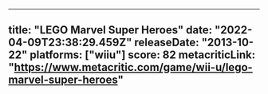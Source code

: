 
---
title: "LEGO Marvel Super Heroes"
date: "2022-04-09T23:38:29.459Z"
releaseDate: "2013-10-22"
platforms: ["wiiu"]
score: 82
metacriticLink: "https://www.metacritic.com/game/wii-u/lego-marvel-super-heroes"
---
